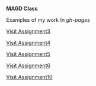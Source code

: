 **MAGD Class** 

Examples of my work
In _gh-pages_

[Visit Assignment3](https://github.com/Bitman582/MAGD-class_2024/blob/main/Assignment%203-Sean%20Zeier.txt
)

[Visit Assignment4](https://github.com/Bitman582/MAGD-class_2024/blob/main/Assignment%204-Sean%20Zeier.txt)

[Visit Assignment5](https://github.com/Bitman582/MAGD-class_2024/blob/main/Assignment%205-Sean%20Zeier.txt
)

[Visit Assignment6](https://github.com/Bitman582/MAGD-class_2024/blob/main/Assignment%206-Sean%20Zeier.txt
)

[Visit Assignment10](https://github.com/Bitman582/MAGD-class_2024/blob/main/_Assignment%2010-Sean%20Zeier.txt
)
